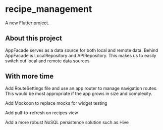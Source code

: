 # recipe_management

A new Flutter project.

## About this project
AppFacade serves as a data source for both local and remote data. 
Behind AppFacade is LocalRepository and APIRepository. This makes us to easily switch out local and remote data sources


## With more time
Add RouteSettings file and use an app router to manage navigation routes. This would be most appropriate if the app grows in size and complexity.

Add Mockoon to replace mocks for widget testing

Add pull-to-refresh on recipes view

Add a more robust NoSQL persistence solution such as Hive
